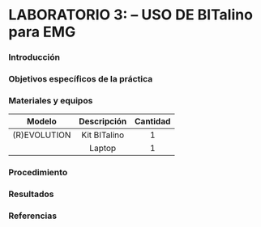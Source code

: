 # LABORATORIO 3: – USO DE BITalino para EMG


### Introducción


### Objetivos específicos de la práctica


### Materiales y equipos

|  **Modelo**  | **Descripción** | **Cantidad** |
|:------------:|:---------------:|:---------------:|
|  (R)EVOLUTION   | Kit BITalino  | 1 |
|    | Laptop | 1 |

### Procedimiento


### Resultados

### Referencias
